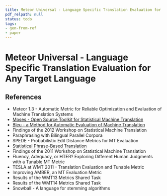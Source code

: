```yaml
---
title: Meteor Universal - Language Specific Translation Evaluation for Any Target Language
pdf_relpath: null
status: todo
tags:
- gen-from-ref
- paper
---
```


# Meteor Universal - Language Specific Translation Evaluation for Any Target Language

## References

- Meteor 1.3 - Automatic Metric for Reliable Optimization and Evaluation of Machine Translation Systems
- [Moses - Open Source Toolkit for Statistical Machine Translation](./moses-open-source-toolkit-for-statistical-machine-translation.md)
- [Bleu - a Method for Automatic Evaluation of Machine Translation](./bleu-a-method-for-automatic-evaluation-of-machine-translation.md)
- Findings of the 2012 Workshop on Statistical Machine Translation
- Paraphrasing with Bilingual Parallel Corpora
- SPEDE - Probabilistic Edit Distance Metrics for MT Evaluation
- [Statistical Phrase-Based Translation](./statistical-phrase-based-translation.md)
- Findings of the 2011 Workshop on Statistical Machine Translation
- Fluency, Adequacy, or HTER? Exploring Different Human Judgments with a Tunable MT Metric
- TESLA at WMT 2011 - Translation Evaluation and Tunable Metric
- Improving AMBER, an MT Evaluation Metric
- Results of the WMT13 Metrics Shared Task
- Results of the WMT14 Metrics Shared Task
- Snowball - A language for stemming algorithms
